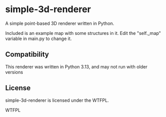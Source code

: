 # simple-3d-renderer
A simple point-based 3D renderer written in Python.

Included is an example map with some structures in it.
Edit the "self._map" variable in main.py to change it.


## Compatibility
This renderer was written in Python 3.13, and may not run with older versions

## License
simple-3d-renderer is licensed under the WTFPL.

<a href="http://www.wtfpl.net/"><img
       src="http://www.wtfpl.net/wp-content/uploads/2012/12/wtfpl-badge-4.png"
       width="80" height="15" alt="WTFPL" /></a>
